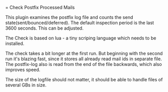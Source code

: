 = Check Postfix Processed Mails

This plugin examines the postfix log file and counts
the send state(sent/bounced/deferred). The default 
inspection period is the last 3600 seconds. This can
be adjusted. 

The Check is based on lua - a tiny scriping language
which needs to be installed. 

The check takes a bit longer at the first run. But
beginning with the second run it's blazing fast, since
it stores all already read mail ids in separate file.
The postfix-log also is read from the end of the file
backwards, which also improves speed. 

The size of the logfile should not matter, it should
be able to handle files of several GBs in size.
